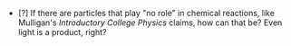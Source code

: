 - [?] If there are particles that play "no role" in chemical reactions, like Mulligan's _Introductory College Physics_ claims, how can that be? Even light is a product, right?
